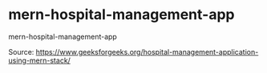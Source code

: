 # mern-hospital-management-app
mern-hospital-management-app

Source: https://www.geeksforgeeks.org/hospital-management-application-using-mern-stack/
